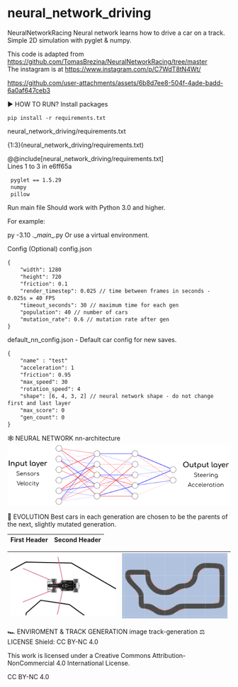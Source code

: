# neural_network_driving

NeuralNetworkRacing
Neural network learns how to drive a car on a track. Simple 2D simulation with pyglet & numpy.

This code is adapted from https://github.com/TomasBrezina/NeuralNetworkRacing/tree/master<br>
The instagram is at https://www.instagram.com/p/C7WdT8tN4Wt/


https://github.com/user-attachments/assets/6b8d7ee8-504f-4ade-badd-6a0af647ceb3


▶️️ HOW TO RUN?
Install packages
```
pip install -r requirements.txt
```

neural_network_driving/requirements.txt

{1:3}(neural_network_driving/requirements.txt) <br>

@@include[neural_network_driving/requirements.txt]
<br> Lines 1 to 3 in e6ff65a
```
 pyglet == 1.5.29 
 numpy 
 pillow
```
Run main file
Should work with Python 3.0 and higher.

For example:

py -3.10 .\__main__.py
Or use a virtual environment.

Config (Optional)
config.json

```
{
    "width": 1280
    "height": 720
    "friction": 0.1
    "render_timestep": 0.025 // time between frames in seconds - 0.025s = 40 FPS
    "timeout_seconds": 30 // maximum time for each gen
    "population": 40 // number of cars
    "mutation_rate": 0.6 // mutation rate after gen
}
```

default_nn_config.json - Default car config for new saves.
```
{
    "name" : "test" 
    "acceleration": 1
    "friction": 0.95
    "max_speed": 30 
    "rotation_speed": 4
    "shape": [6, 4, 3, 2] // neural network shape - do not change first and last layer
    "max_score": 0
    "gen_count": 0
}
```
🕸️ NEURAL NETWORK
nn-architecture
![neural network](image/neuralnetwork.png)

🧬 EVOLUTION
Best cars in each generation are chosen to be the parents of the next, slightly mutated generation.

| First Header  | Second Header |
| ------------- | ------------- |



|![car tentacles](image/car_tentacles.png)|![track](image/track.gif)|
| ------------- | ------------- |
🏎️ ENVIROMENT & TRACK GENERATION
image	track-generation
⚖️ LICENSE
Shield: CC BY-NC 4.0

This work is licensed under a Creative Commons Attribution-NonCommercial 4.0 International License.

CC BY-NC 4.0
